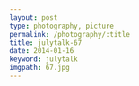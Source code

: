 ```yaml
---
layout: post
type: photography, picture
permalink: /photography/:title
title: julytalk-67
date: 2014-01-16
keyword: julytalk
imgpath: 67.jpg
---
```



